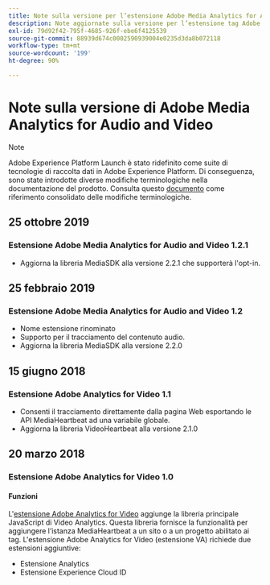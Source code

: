 ```yaml
---
title: Note sulla versione per l’estensione Adobe Media Analytics for Audio and Video
description: Note aggiornate sulla versione per l’estensione tag Adobe Media Analytics for Audio and Video in Adobe Experience Platform.
exl-id: 79d92f42-795f-4685-926f-ebe6f4125539
source-git-commit: 88939d674c0002590939004e0235d3da8b072118
workflow-type: tm+mt
source-wordcount: '199'
ht-degree: 90%

---
```


# Note sulla versione di Adobe Media Analytics for Audio and Video

>[!NOTE]
>
>Adobe Experience Platform Launch è stato ridefinito come suite di tecnologie di raccolta dati in Adobe Experience Platform. Di conseguenza, sono state introdotte diverse modifiche terminologiche nella documentazione del prodotto. Consulta questo [documento](../../../term-updates.md) come riferimento consolidato delle modifiche terminologiche.

## 25 ottobre 2019

### Estensione Adobe Media Analytics for Audio and Video 1.2.1

* Aggiorna la libreria MediaSDK alla versione 2.2.1 che supporterà l&#39;opt-in.

## 25 febbraio 2019

### Estensione Adobe Media Analytics for Audio and Video 1.2

* Nome estensione rinominato
* Supporto per il tracciamento del contenuto audio.
* Aggiorna la libreria MediaSDK alla versione 2.2.0

## 15 giugno 2018

### Estensione Adobe Analytics for Video 1.1

* Consenti il tracciamento direttamente dalla pagina Web esportando le API MediaHeartbeat ad una variabile globale.
* Aggiorna la libreria VideoHeartbeat alla versione 2.1.0

## 20 marzo 2018

### Estensione Adobe Analytics for Video 1.0

#### **Funzioni**

L&#39;[estensione Adobe Analytics for Video](../media-analytics/overview.md) aggiunge la libreria principale JavaScript di Video Analytics. Questa libreria fornisce la funzionalità per aggiungere l’istanza MediaHeartbeat a un sito o a un progetto abilitato ai tag. L&#39;estensione Adobe Analytics for Video (estensione VA) richiede due estensioni aggiuntive:

* Estensione Analytics
* Estensione Experience Cloud ID
